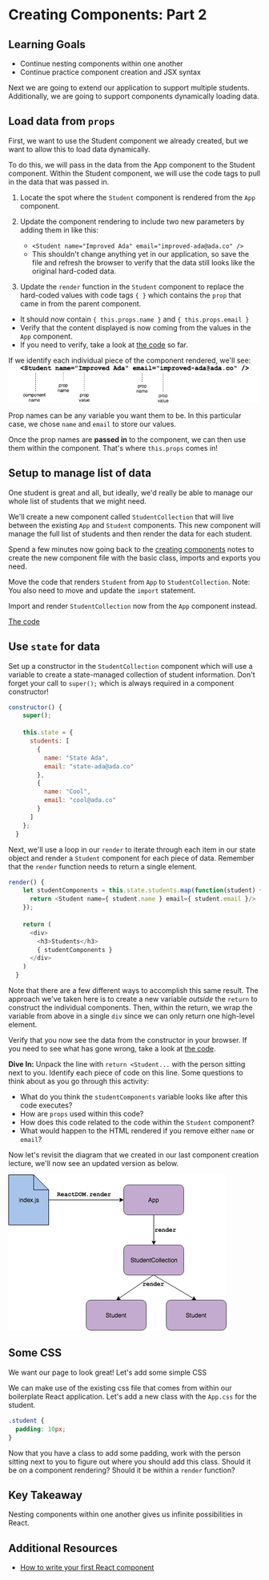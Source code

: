 # Creating Components: Part 2

## Learning Goals
- Continue nesting components within one another
- Continue practice component creation and JSX syntax

Next we are going to extend our application to support multiple students. Additionally, we are going to support components dynamically loading data.

## Load data from `props`

First, we want to use the Student component we already created, but we want to allow this to load data dynamically.

To do this, we will pass in the data from the App component to the Student component. Within the Student component, we will  use the code tags to pull in the data that was passed in.

1. Locate the spot where the `Student` component is rendered from the `App` component.

1. Update the component rendering to include two new parameters by adding them in like this:  
    - `<Student name="Improved Ada" email="improved-ada@ada.co" />`
    - This shouldn't change anything yet in our application, so save the file and refresh the browser to verify that the data still looks like the original hard-coded data.

1. Update the `render` function in the `Student` component to replace the hard-coded values with code tags `{ }` which contains the `prop` that came in from the parent component.  
  - It should now contain `{ this.props.name }` and `{ this.props.email }`
  - Verify that the content displayed is now coming from the values in the `App` component.
  - If you need to verify, take a look at [the code](https://github.com/AdaGold/react-hello-world/tree/part-3/src) so far.


If we identify each individual piece of the component rendered, we'll see:
![component prop breakdown](images/component-prop-breakdown.png)

Prop names can be any variable you want them to be. In this particular case, we chose `name` and `email` to store our values.

Once the prop names are **passed in** to the component, we can then use them within the component. That's where `this.props` comes in!

## Setup to manage list of data
One student is great and all, but ideally, we'd really be able to manage our whole list of students that we might need.

We'll create a new component called `StudentCollection` that will live between the existing  `App` and `Student` components. This new component will manage the full list of students and then render the data for each student.

Spend a few minutes now going back to the [creating components](creating-components.md) notes to create the new component file with the basic class, imports and exports you need.

Move the code that renders `Student` from `App` to `StudentCollection`. Note: You also need to move and update the `import` statement.

Import and render `StudentCollection` now from the `App` component instead.

[The code](https://github.com/AdaGold/react-hello-world/tree/part-4/src)


## Use `state` for data

Set up a constructor in the `StudentCollection` component which will use a variable to create a state-managed collection of student information. Don't forget your call to `super();` which is always required in a component constructor!

```javascript
constructor() {
    super();

    this.state = {
      students: [
        {
          name: "State Ada",
          email: "state-ada@ada.co"
        },
        {
          name: "Cool",
          email: "cool@ada.co"
        }
      ]
    };
  }
```

Next, we'll use a loop in our `render` to iterate through each item in our state object and render a `Student` component for each piece of data. Remember that the `render` function needs to return a single element.

```javascript
render() {
    let studentComponents = this.state.students.map(function(student) {
      return <Student name={ student.name } email={ student.email }/>
    });

    return (
      <div>
        <h3>Students</h3>
        { studentComponents }
      </div>
    )
  }
```

Note that there are a few different ways to accomplish this same result. The approach we've taken here is to create a new variable _outside_ the `return` to construct the individual components. Then, within the return, we wrap the variable from above in a single `div` since we can only return one high-level element.

Verify that you now see the data from the constructor in your browser. If you need to see what has gone wrong, take a look at [the code](https://github.com/AdaGold/react-hello-world/blob/part-5/src/components/student_collection.js).

**Dive In:** Unpack the line with `return <Student...` with the person sitting next to you. Identify each piece of code on this line. Some questions to think about as you go through this activity:
- What do you think the `studentComponents` variable looks like after this code executes?
- How are `props` used within this code?
- How does this code related to the code within the `Student` component?
- What would happen to the HTML rendered if you remove either `name` or `email`?

Now let's revisit the diagram that we created in our last component creation lecture, we'll now see an updated version as below.

![nested components](images/nested-components.png)

## Some CSS
We want our page to look great! Let's add some simple CSS

We can make use of the existing css file that comes from within our boilerplate React application. Let's add a new class with the `App.css` for the student.

```css
.student {
  padding: 10px;
}
```

Now that you have a class to add some padding, work with the person sitting next to you to figure out where you should add this class. Should it be on a component rendering? Should it be within a `render` function?



## Key Takeaway
Nesting components within one another gives us infinite possibilities in React. 

## Additional Resources
- [How to write your first React component](https://medium.freecodecamp.org/how-to-write-your-first-react-js-component-d728d759cabc)
